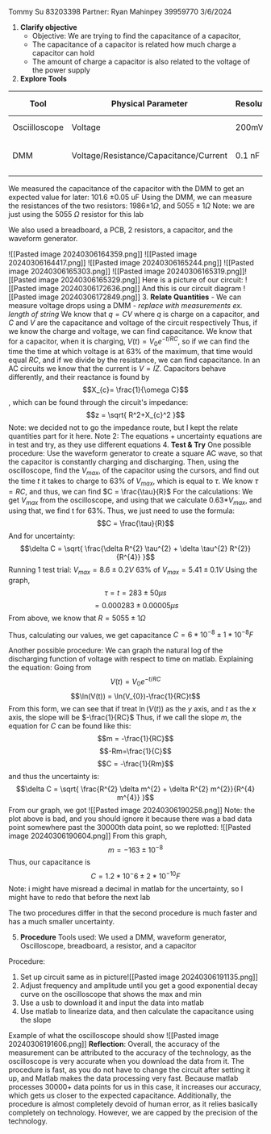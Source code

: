 Tommy Su 83203398
Partner: Ryan Mahinpey 39959770
3/6/2024

1. **Clarify objective**
	- Objective: We are trying to find the capacitance of a capacitor,
	- The capacitance of a capacitor is related how much charge a capacitor can hold
	- The amount of charge a capacitor is also related to the voltage of the power supply
2. **Explore Tools**

| Tool          | Physical Parameter                     | Resolution | Reading Uncertainty | Range      | Usage                                                                            |
| ------------- | -------------------------------------- | ---------- | ------------------- | ---------- | -------------------------------------------------------------------------------- |
| Osciilloscope | Voltage                                | 200mV      | 100mV               | -150V-150V | To measure the voltage in a circuit                                              |
| DMM           | Voltage/Resistance/Capacitance/Current | 0.1 nF     | 0.05 nF             |            | To measure the voltage/resistance/capacitance/current of components in a circuit |
|               |                                        |            |                     |            |                                                                                  |
We measured the capacitance of the capacitor with the DMM to get an expected value for later: 101.6 $\pm 0.05$ uF
Using the DMM, we can measure the resistances of the two resistors: 1986$\pm 1\Omega$, and $5055 \pm 1 \Omega$
Note: we are just using the 5055 $\Omega$ resistor for this lab

We also used a breadboard, a PCB, 2 resistors, a capacitor, and the waveform generator.

![[Pasted image 20240306164359.png]]
![[Pasted image 20240306164417.png]]
![[Pasted image 20240306165244.png]]
![[Pasted image 20240306165303.png]]
![[Pasted image 20240306165319.png]]![[Pasted image 20240306165329.png]]
Here is a picture of our circuit:
![[Pasted image 20240306172636.png]]
And this is our circuit diagram
![[Pasted image 20240306172849.png]]
3. **Relate Quantities**
	- We can measure voltage drops using a DMM 
		- *replace with measurements ex. length of string*
	We know that $q = CV$ where $q$ is charge on a capacitor, and $C$ and $V$ are the capacitance and voltage of the circuit respectively
	Thus, if we know the charge and voltage, we can find capacitance.
	We know that for a capacitor, when it is charging, $V(t) = V_{0}e^{-t/RC}$, so if we can find the time the time at which voltage is at 63% of the maximum, that time would equal $RC$, and if we divide by the resistance, we can find capacitance.
	In an AC circuits we know that the current is $V = IZ$. Capacitors behave differently, and their reactance is found by 
$$X_{c}= \frac{1}{\omega C}$$
, which can be found through the circuit's impedance: $$z = \sqrt{ R^2+X_{c}^2 }$$
Note: we decided not to go the impedance route, but I kept the relate quantities part for it here.
Note 2: The equations + uncertainty equations are in test and try, as they use different equations
4. **Test & Try**
	One possible procedure:
		Use the waveform generator to create a square AC wave, so that the capacitor is constantly charging and discharging. Then, using the oscilloscope, find the $V_{max}$, of the capacitor using the cursors, and find out the time $t$ it takes to charge to $63$% of $V_{max}$, which is equal to $\tau$. We know $\tau = RC$, and thus, we can find $C = \frac{\tau}{R}$
		For the calculations:
			We get $V_{max}$ from the oscilloscope, and using that we calculate 0.63*$V_{max}$, and using that, we find t for 63%.
			Thus, we just need to use the formula:
$$C = \frac{\tau}{R}$$
And for uncertainty:
$$\delta C = \sqrt{ \frac{\delta R^{2} \tau^{2} + \delta \tau^{2} R^{2}}{R^{4}} }$$
Running 1 test trial:
$V_{max} = 8.6 \pm 0.2V$
63% of $V_{max} = 5.41 \pm 0.1V$
Using the graph,
$$\tau = t = 283\pm 50 \mu s$$
$$= 0.000283 \pm 0.00005\mu s$$
From above, we know that $R = 5055\pm 1\Omega$

Thus, calculating our values, we get capacitance $C = 6*10^{-8}\pm 1*10^{-8} F$

Another possible procedure:
We can graph the natural log of the discharging function of voltage with respect to time on matlab.
Explaining the equation:
Going from $$V(t) = V_{0}e^{-t/RC}$$
$$\ln(V(t)) = \ln(V_{0})-\frac{1}{RC}t$$
From this form, we can see that if treat $\ln(V(t))$ as the $y$ axis, and $t$ as the $x$ axis, the slope will be $-\frac{1}{RC}$
Thus, if we call the slope $m$, the equation for $C$ can be found like this:
$$m = -\frac{1}{RC}$$
$$-Rm=\frac{1}{C}$$
$$C = -\frac{1}{Rm}$$
and thus the uncertainty is:
$$\delta C = \sqrt{ \frac{R^{2} \delta m^{2} + \delta R^{2} m^{2}}{R^{4} m^{4}} }$$
From our graph, we got ![[Pasted image 20240306190258.png]]
Note: the plot above is bad, and you should ignore it because there was a bad data point somewhere past the 30000th data point, so we replotted:
![[Pasted image 20240306190604.png]]
From this graph, $$m = -163\pm 10^{-8}$$
Thus, our capacitance is $$C = 1.2*10^-6\pm 2*10^{-10} F$$
Note: i might have misread a decimal in matlab for the uncertainty, so I might have to redo that before the next lab

The two procedures differ in that the second procedure is much faster and has a much smaller uncertainty.


5. **Procedure**
Tools used:
We used a DMM, waveform generator, Oscilloscope, breadboard, a resistor, and a capacitor

Procedure:
1. Set up circuit same as in picture![[Pasted image 20240306191135.png]]
2. Adjust frequency and amplitude until you get a good exponential decay curve on the oscilloscope that shows the max and min
3. Use a usb to download it and input the data into matlab
4. Use matlab to linearize data, and then calculate the capacitance using the slope

Example of what the oscilloscope should show
![[Pasted image 20240306191606.png]]
	**Reflection**:
		Overall, the accuracy of the measurement can be attributed to the accuracy of the technology, as the oscilloscope is very accurate when you download the data from it. The procedure is fast, as you do not have to change the circuit after setting it up, and Matlab makes the data processing very fast. Because matlab processes 30000+ data points for us in this case, it increases our accuracy, which gets us closer to the expected capacitance. Additionally, the procedure is almost completely devoid of human error, as it relies basically completely on technology. However, we are capped by the precision of the technology.
		